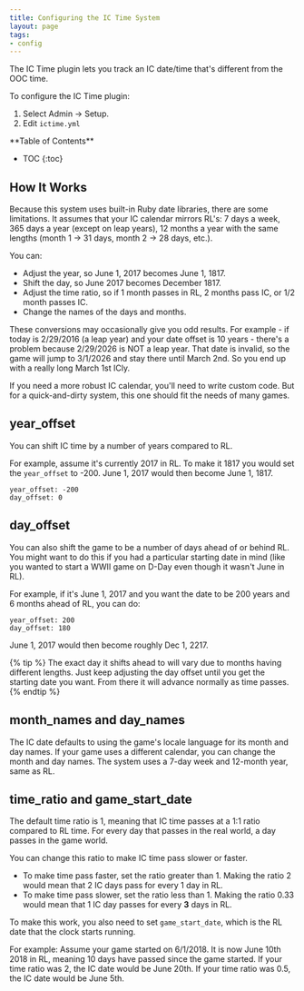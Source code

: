```yaml
---
title: Configuring the IC Time System
layout: page
tags:
- config
---
```


The IC Time plugin lets you track an IC date/time that's different from the OOC time.  

To configure the IC Time plugin:

1. Select Admin -> Setup.
2. Edit `ictime.yml`

<div id="inline_toc" markdown="1">
**Table of Contents**

* TOC
{:toc}
</div>

## How It Works

Because this system uses built-in Ruby date libraries, there are some limitations.  It assumes that your IC calendar mirrors RL's: 7 days a week, 365 days a year (except on leap years), 12 months a year with the same lengths (month 1 -> 31 days, month 2 -> 28 days, etc.).  

You can:

* Adjust the year, so June 1, 2017 becomes June 1, 1817.
* Shift the day, so June 2017 becomes December 1817.
* Adjust the time ratio, so if 1 month passes in RL, 2 months pass IC, or 1/2 month passes IC.
* Change the names of the days and months.

These conversions may occasionally give you odd results.  For example - if today is 2/29/2016 (a leap year) and your date offset is 10 years - there's a problem because 2/29/2026 is NOT a leap year.  That date is invalid, so the game will jump to 3/1/2026 and stay there until March 2nd.  So you end up with a really long March 1st ICly.

If you need a more robust IC calendar, you'll need to write custom code.  But for a quick-and-dirty system, this one should fit the needs of many games.

## year_offset

You can shift IC time by a number of years compared to RL.

For example, assume it's currently 2017 in RL.  To make it 1817 you would set the `year_offset` to -200.  June 1, 2017 would then become June 1, 1817.

    year_offset: -200
    day_offset: 0

## day_offset

You can also shift the game to be a number of days ahead of or behind RL.   You might want to do this if you had a particular starting date in mind (like you wanted to start a WWII game on D-Day even though it wasn't June in RL).

For example, if it's June 1, 2017 and you want the date to be 200 years and 6 months ahead of RL, you can do:

    year_offset: 200
    day_offset: 180

June 1, 2017 would then become roughly Dec 1, 2217. 

{% tip %} 
The exact day it shifts ahead to will vary due to months having different lengths.  Just keep adjusting the day offset until you get the starting date you want.  From there it will advance normally as time passes.
{% endtip %}

## month_names and day_names

The IC date defaults to using the game's locale language for its month and day names.  If your game uses a different calendar, you can change the month and day names.  The system uses a 7-day week and 12-month year, same as RL.

## time_ratio and game_start_date

The default time ratio is 1, meaning that IC time passes at a 1:1 ratio compared to RL time.  For every day that passes in the real world, a day passes in the game world.  

You can change this ratio to make IC time pass slower or faster.  

* To make time pass faster, set the ratio greater than 1.  Making the ratio 2 would mean that 2 IC days pass for every 1 day in RL.
* To make time pass slower, set the ratio less than 1.  Making the ratio 0.33 would mean that 1 IC day passes for every **3** days in RL.

To make this work, you also need to set `game_start_date`, which is the RL date that the clock starts running.  

For example:  Assume your game started on 6/1/2018.  It is now June 10th 2018 in RL, meaning 10 days have passed since the game started.   If your time ratio was 2, the IC date would be June 20th.  If your time ratio was 0.5, the IC date would be June 5th.




